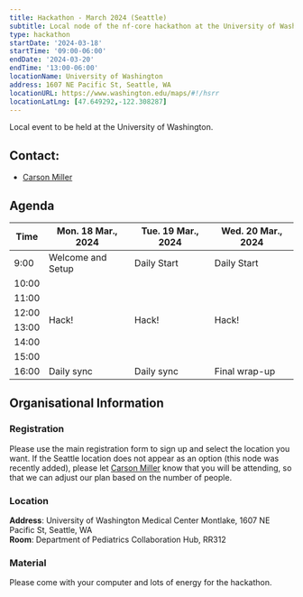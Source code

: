 ```yaml
---
title: Hackathon - March 2024 (Seattle)
subtitle: Local node of the nf-core hackathon at the University of Washington
type: hackathon
startDate: '2024-03-18'
startTime: '09:00-06:00'
endDate: '2024-03-20'
endTime: '13:00-06:00'
locationName: University of Washington
address: 1607 NE Pacific St, Seattle, WA
locationURL: https://www.washington.edu/maps/#!/hsrr
locationLatLng: [47.649292,-122.308287]
---
```


Local event to be held at the University of Washington.

## Contact:

- [<i class="fab fa-slack"></i> Carson Miller](https://nfcore.slack.com/team/U04T0N2631P)

## Agenda

<div class="table-responsive">
    <table class="table table-hover table-sm table-bordered">
        <thead>
            <tr>
                <th>Time</th>
                <th>Mon. 18 Mar., 2024</th>
                <th>Tue. 19 Mar., 2024</th>
                <th>Wed. 20 Mar., 2024</th>
            </tr>
            </thead>
            <tbody>
            <tr>
                <td>9:00</td>
                <td background-color:navy; rowspan="1">Welcome and Setup</td>
                <td background-color:navy; rowspan="1">Daily Start</td>
                <td background-color:navy; rowspan="1">Daily Start</td>
            </tr>
                <td>10:00</td>
                <td rowspan="6">Hack!</td>
                <td rowspan="6">Hack!</td>
                <td rowspan="6">Hack!</td>
            </tr>
            <tr>
                <td>11:00</td>
            </tr>
            <tr>
                <td>12:00</td>
            </tr>
            <tr>
                <td>13:00</td>
            </tr>
            <tr>
                <td>14:00</td>
            </tr>
            <tr>
                <td>15:00</td>
            </tr>
            <tr>
                <td>16:00</td>
                <td background-color:navy; rowspan="1">Daily sync</td>
                <td background-color:navy; rowspan="1">Daily sync</td>
                <td background-color:navy; rowspan="1">Final wrap-up</td>
            </tr>
        </tbody>
    </table>
</div>

## Organisational Information

### Registration

Please use the main registration form to sign up and select the location you want. If the Seattle location does not appear as an option (this node was recently added), please let [Carson Miller](https://nfcore.slack.com/team/U04T0N2631P) know that you will be attending, so that we can adjust our plan based on the number of people.

### Location

**Address**: University of Washington Medical Center Montlake, 1607 NE Pacific St, Seattle, WA <br>
**Room**: Department of Pediatrics Collaboration Hub, RR312

### Material

Please come with your computer and lots of energy for the hackathon.
